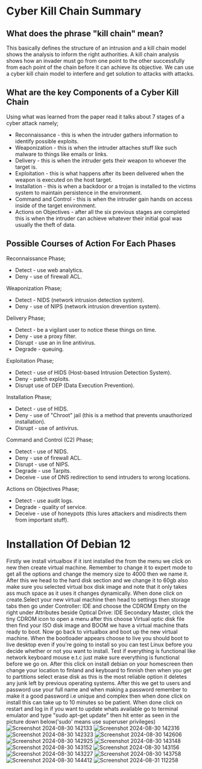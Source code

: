# Cyber Kill Chain Summary
## What does the phrase "kill chain" mean?
This basically defines the structure of an intrusion and a kill chain model shows the analysis to inform the right authorities. A kill chain analysis shows how an invader must go from one point to the other successfully from each point of the chain before it can achieve its objective. We can use a cyber kill chain model to interfere and get solution to attacks with attacks.

## What are the key Components of a Cyber Kill Chain
Using what was learned from the paper read it talks about 7 stages of a cyber attack namely;

- Reconnaissance - this is when the intruder gathers information to identify possible exploits.
- Weaponization - this is when the intruder attaches stuff like such malware to things like emails or links.
- Delivery - this is when the intruder gets their weapon to whoever the target is.
- Exploitation - this is what happens after its been delivered when the weapon is executed on the host target.
- Installation - this is when a backdoor or a trojan is installed to the victims system to maintain persistence in the environment.
- Command and Control - this is when the intruder gain hands on access inside of the target environment.
- Actions on Objectives - after all the six previous stages are completed this is when the intruder can achieve whatever their initial goal was usually the theft of data.

## Possible Courses of Action For Each Phases

Reconnaissance Phase;
- Detect - use web analytics.
- Deny - use of firewall ACL.

Weaponization Phase;
- Detect - NIDS (network intrusion detection system).
- Deny - use of NIPS (network intrusion drevention system).

Delivery Phase;
- Detect - be a vigilant user to notice these things on time.
- Deny - use a proxy filter.
- Disrupt - use an in line antivirus.
- Degrade - queuing.

Exploitation Phase;
- Detect - use of HIDS (Host-based Intrusion Detection System).
- Deny - patch exploits.
- Disrupt use of DEP (Data Execution Prevention).

Installation Phase;
- Detect - use of HIDS.
- Deny - use of "Chroot" jail (this is a method that prevents unauthorized installation).
- Disrupt - use of antivirus.

Command and Control (C2) Phase;
- Detect - use of NIDS.
- Deny - use of firewall ACL.
- Disrupt - use of NIPS.
- Degrade - use Tarpits.
- Deceive - use of DNS redirection to send intruders to wrong locations.

Actions on Objectives Phase;
- Detect - use audit logs.
- Degrade - quality of service.
- Deceive - use of honeypots (this lures attackers and misdirects them from important stuff).



# Installation Of Debian 12

Firstly we install virtualbox if it isnt installed the from the menu we click on new then create virtual machine. Remember to change it to expert mode to get all the options and change the memory size to 4000 then we name it. After this we head to the hard disk section and we change it to 60gb also make sure you selected virtual box disk image and note that it only takes ass much space as it uses it changes dynamically. When done click on create.Select your new virtual machine then head to settings then storage tabs then go under Controller: IDE and choose the CDROM Empty on the right under Attributes beside Optical Drive: IDE Secondary Master, click the tiny CDROM icon to open a menu after this choose Virtual optic disk file then find your ISO disk image and BOOM we have a virtual machine thats ready to boot. Now go back to virtualbox and boot up the new virtual machine. When the bootloader appears choose to live you should boot to live desktop even if you're going to install so you can test Linux before you decide whether or not you want to install. Test if everything is functional like network keyboard mouse e.t.c just make sure everything is functional before we go on. After this click on install debian on your homescreen then change your location to finland and keyboard to finnish then when you get to partitions select erase disk as this is the most reliable option it deletes any junk left by previous operating systems. After this we get to users and password use your full name and when making a password remember to make it a good password i.e unique and complex then when done click on install this can take up to 10 minutes so be patient. When done click on restart and log in if you want to update whats available go to terminal emulator and type "sudo apt-get update" then hit enter as seen in the picture down below('sudo' means use superuser privileges)
![Screenshot 2024-08-30 142133](https://github.com/user-attachments/assets/bc401a29-78d2-4eef-ab3f-3c5771663fde)
![Screenshot 2024-08-30 142316](https://github.com/user-attachments/assets/79dd29e0-eb36-4cc0-9f01-7a103c9fa0ea)
![Screenshot 2024-08-30 142323](https://github.com/user-attachments/assets/f178f881-d1eb-4cfc-99da-2d950ef4943a)
![Screenshot 2024-08-30 142606](https://github.com/user-attachments/assets/a85d34ef-5473-4c01-ab49-bf8d3bbebb1a)
![Screenshot 2024-08-30 142925](https://github.com/user-attachments/assets/826d2a72-640e-4824-ba0c-69f94f931599)
![Screenshot 2024-08-30 143148](https://github.com/user-attachments/assets/21df099a-3a1f-4343-8f93-b44f0b665ca4)
![Screenshot 2024-08-30 143152](https://github.com/user-attachments/assets/3ba3a119-7842-40ba-b289-c009e19fdb78)
![Screenshot 2024-08-30 143156](https://github.com/user-attachments/assets/970413ad-1388-41b1-9512-2d46d4be15ab)
![Screenshot 2024-08-30 143227](https://github.com/user-attachments/assets/5cd74aba-6250-4ecd-888b-91b262b57b1a)
![Screenshot 2024-08-30 143758](https://github.com/user-attachments/assets/83c877cf-e7b0-4319-b39d-eb782342ae0f)
![Screenshot 2024-08-30 144412](https://github.com/user-attachments/assets/f4a1b70b-cf72-4fef-af8d-124333640227)
![Screenshot 2024-08-31 112258](https://github.com/user-attachments/assets/775ae897-b350-4e5d-904f-5cbde92d30e2)
